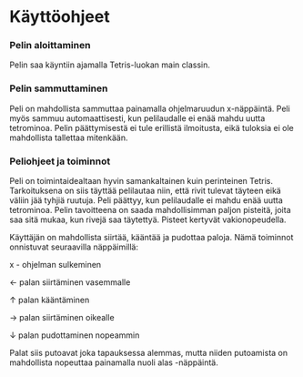 # Käyttöohjeet

### Pelin aloittaminen
Pelin saa käyntiin ajamalla Tetris-luokan main classin. 

### Pelin sammuttaminen
Peli on mahdollista sammuttaa painamalla ohjelmaruudun x-näppäintä. Peli myös sammuu automaattisesti, kun pelilaudalle ei enää mahdu uutta tetrominoa. Pelin päättymisestä ei tule erillistä ilmoitusta, eikä tuloksia ei ole mahdollista tallettaa mitenkään.

### Peliohjeet ja toiminnot
Peli on toimintaidealtaan hyvin samankaltainen kuin perinteinen Tetris. Tarkoituksena on siis täyttää pelilautaa niin, että rivit tulevat täyteen eikä väliin jää tyhjiä ruutuja. Peli päättyy, kun pelilaudalle ei mahdu enää uutta tetrominoa. Pelin tavoitteena on saada mahdollisimman paljon pisteitä, joita saa sitä mukaa, kun rivejä saa täytettyä. Pisteet kertyvät vakionopeudella. 

Käyttäjän on mahdollista siirtää, kääntää ja pudottaa paloja. Nämä toiminnot onnistuvat seuraavilla näppäimillä:

x - ohjelman sulkeminen

← palan siirtäminen vasemmalle

↑ palan kääntäminen

→ palan siirtäminen oikealle

↓ palan pudottaminen nopeammin

Palat siis putoavat joka tapauksessa alemmas, mutta niiden putoamista on mahdollista nopeuttaa painamalla nuoli alas -näppäintä. 

